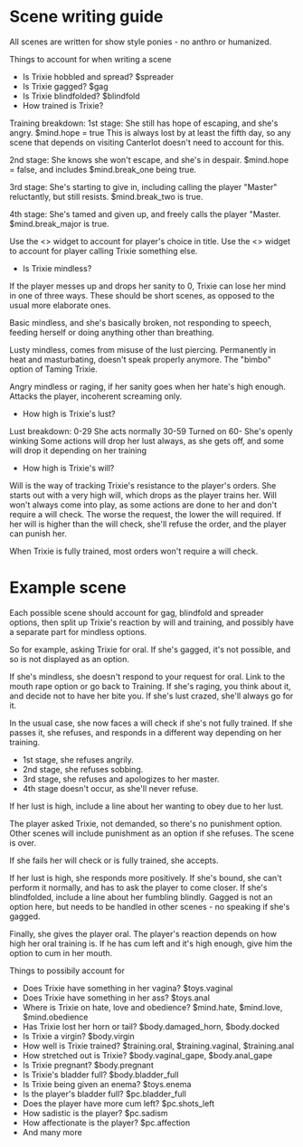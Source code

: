 Scene writing guide
===================

All scenes are written for show style ponies - no anthro or humanized.

Things to account for when writing a scene

* Is Trixie hobbled and spread? $spreader
* Is Trixie gagged? $gag
* Is Trixie blindfolded? $blindfold
* How trained is Trixie?

Training breakdown:
1st stage: She still has hope of escaping, and she's angry. $mind.hope = true
This is always lost by at least the fifth day, so any scene that
depends on visiting Canterlot doesn't need to account for this.

2nd stage: She knows she won't escape, and she's in despair. $mind.hope = false,
and includes $mind.break_one being true.

3rd stage: She's starting to give in, including calling the player "Master" reluctantly,
but still resists. $mind.break_two is true.

4th stage: She's tamed and given up, and freely calls the player "Master. $mind.break_major is true.

Use the <<Master>> widget to account for player's choice in title.
Use the <<Trixie>> widget to account for player calling Trixie something else.

* Is Trixie mindless?

If the player messes up and drops her sanity to 0, Trixie can lose her mind in one of three ways.
These should be short scenes, as opposed to the usual more elaborate ones.

Basic mindless, and she's basically broken, not responding to speech, feeding herself or
doing anything other than breathing.

Lusty mindless, comes from misuse of the lust piercing. Permanently in heat and masturbating,
doesn't speak properly anymore. The "bimbo" option of Taming Trixie.

Angry mindless or raging, if her sanity goes when her hate's high enough. Attacks the player,
incoherent screaming only.

* How high is Trixie's lust?

Lust breakdown:
0-29 She acts normally
30-59 Turned on
60- She's openly winking
Some actions will drop her lust always, as she gets off, and some will drop it depending on her training


* How high is Trixie's will?

Will is the way of tracking Trixie's resistance to the player's orders. She starts out with
a very high will, which drops as the player trains her. Will won't always come into play,
as some actions are done to her and don't require a will check. The worse the request, the lower
the will required. If her will is higher than the will check, she'll refuse the order, and the
player can punish her.

When Trixie is fully trained, most orders won't require a will check.

Example scene
=============

Each possible scene should account for gag, blindfold and spreader options, then
split up Trixie's reaction by will and training, and possibly have a separate part for mindless
options.

So for example, asking Trixie for oral.
If she's gagged, it's not possible, and so is not displayed as an option.

If she's mindless, she doesn't respond to your request for oral. Link to the mouth rape option
or go back to Training.
If she's raging, you think about it, and decide not to have her bite you.
If she's lust crazed, she'll always go for it.

In the usual case, she now faces a will check if she's not fully trained.
If she passes it, she refuses, and responds in a different way depending on her training.
* 1st stage, she refuses angrily.
* 2nd stage, she refuses sobbing.
* 3rd stage, she refuses and apologizes to her master.
* 4th stage doesn't occur, as she'll never refuse.

If her lust is high, include a line about her wanting to obey due to her lust.

The player asked Trixie, not demanded, so there's no punishment option. Other scenes will
include punishment as an option if she refuses. The scene is over.

If she fails her will check or is fully trained, she accepts.

If her lust is high, she responds more positively. 
If she's bound, she can't perform it normally, and has to ask the player to come closer.
If she's blindfolded, include a line about her fumbling blindly.
Gagged is not an option here, but needs to be handled in other scenes - no speaking if she's gagged.

Finally, she gives the player oral. The player's reaction depends on how high her
oral training is. If he has cum left and it's high enough, give him the option to cum
in her mouth.

Things to possibily account for
* Does Trixie have something in her vagina? $toys.vaginal
* Does Trixie have something in her ass? $toys.anal
* Where is Trixie on hate, love and obedience? $mind.hate, $mind.love, $mind.obedience
* Has Trixie lost her horn or tail? $body.damaged_horn, $body.docked
* Is Trixie a virgin? $body.virgin
* How well is Trixie trained? $training.oral, $training.vaginal, $training.anal
* How stretched out is Trixie? $body.vaginal_gape, $body.anal_gape
* Is Trixie pregnant? $body.pregnant
* Is Trixie's bladder full? $body.bladder_full
* Is Trixie being given an enema? $toys.enema
* Is the player's bladder full? $pc.bladder_full
* Does the player have more cum left? $pc.shots_left
* How sadistic is the player? $pc.sadism
* How affectionate is the player? $pc.affection
* And many more
